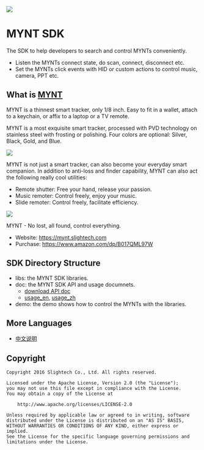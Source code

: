 
![](https://raw.githubusercontent.com/slightech/MYNT-SDK-Android/master/static/slide_mynt.png)

[MYNT]: https://mynt.slightech.com/

# MYNT SDK

The SDK to help developers to search and control MYNTs conveniently. 

* Listen the MYNTs connect state, do scan, connect, disconnect etc.
* Set the MYNTs click events with HID or custom actions to control music, camera, PPT etc.

## What is [MYNT][]

MYNT is a thinnest smart tracker, only 1/8 inch. Easy to fit in a wallet, attach to a keychain, or affix to a laptop or a TV remote.

MYNT is a most exquisite smart tracker, processed with PVD technology on stainless steel with frosting or polishing. Four colors are optional: Silver, Black, Gold, and Blue.

![](https://raw.githubusercontent.com/slightech/MYNT-SDK-Android/master/static/colorful.png)

MYNT is not just a smart tracker, can also become your everyday smart companion. In addition to anti-loss and finder capability, MYNT can also act the following really cool utilities:

* Remote shutter: Free your hand, release your passion.
* Music remoter: Control freely, enjoy your music.
* Slide remoter: Control freely, facilitate efficiency.

![](https://raw.githubusercontent.com/slightech/MYNT-SDK-Android/master/static/slide-ctr-photo.png)

MYNT - No lost, all found, control everything.

- Website: https://mynt.slightech.com
- Purchase: https://www.amazon.com/dp/B017QML97W

## SDK Directory Structure

* libs: the MYNT SDK libraries.
* doc: the MYNT SDK API and usage documnets.
    - [download API doc](https://github.com/slightech/MYNT-SDK-Android/raw/master/doc/mynt-sdk-doc-1.1.zip)
    - [usage_en](https://github.com/slightech/MYNT-SDK-Android/blob/master/doc/usage_en.md), [usage_zh](https://github.com/slightech/MYNT-SDK-Android/blob/master/doc/usage_zh.md)
* demo: the demo shows how to control the MYNTs with the libraries.

## More Languages

* [中文说明](https://github.com/slightech/MYNT-SDK-Android/blob/master/README_CN.md)

## Copyright

    Copyright 2016 Slightech Co., Ltd. All rights reserved.

    Licensed under the Apache License, Version 2.0 (the "License");
    you may not use this file except in compliance with the License.
    You may obtain a copy of the License at

        http://www.apache.org/licenses/LICENSE-2.0

    Unless required by applicable law or agreed to in writing, software
    distributed under the License is distributed on an "AS IS" BASIS,
    WITHOUT WARRANTIES OR CONDITIONS OF ANY KIND, either express or implied.
    See the License for the specific language governing permissions and
    limitations under the License.
